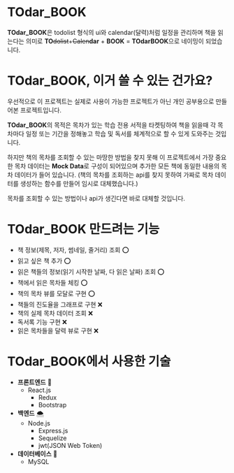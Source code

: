 # TOdar_BOOK

**TOdar_BOOK**은 todolist 형식의 ui와 calendar(달력)처럼 일정을 관리하며 책을 읽는다는 의미로 **TO**<del>dolist</del>+<del>Calen</del>**dar** + **BOOK** = **TOdarBOOK**으로 네이밍이 되었습니다.

# TOdar_BOOK, 이거 쓸 수 있는 건가요?

우선적으로 이 프로젝트는 실제로 사용이 가능한 프로젝트가 아닌 개인 공부용으로 만들어본 프로젝트입니다.

**TOdar_BOOK**의 목적은 목차가 있는 학습 전용 서적을 타켓팅하여 책을 읽을때 각 목차마다 일정 또는 기간을 정해놓고 학습 및 독서를 체계적으로 할 수 있게 도와주는 것입니다.

하지만 책의 목차를 조회할 수 있는 마땅한 방법을 찾지 못해 이 프로젝트에서 가장 중요한 목차 데이터는 **Mock Data**로 구성이 되어있으며 추가한 모든 책에 동일한 내용의 목차 데이터가 들어 있습니다.
(책의 목차를 조회하는 api를 찾지 못하여 가짜로 목차 데이터를 생성하는 함수를 만들어 임시로 대체했습니다.)

목차를 조회할 수 있는 방법이나 api가 생긴다면 바로 대체할 것입니다.

# TOdar_BOOK 만드려는 기능

- 책 정보(제목, 저자, 썸네일, 줄거리) 조회 ⭕️
- 읽고 싶은 책 추가 ⭕️
- 읽은 책들의 정보(읽기 시작한 날짜, 다 읽은 날짜) 조회 ⭕️
- 책에서 읽은 목차들 체킹 ⭕️
- 책의 목차 뷰를 모달로 구현 ⭕️
- 책들의 진도율을 그래프로 구현 ❌
- 책의 실제 목차 데이터 조회 ❌
- 독서록 기능 구현 ❌
- 읽은 목차들을 달력 뷰로 구현 ❌

# TOdar_BOOK에서 사용한 기술

- **프론트엔드** 🌈
  - React.js
    - Redux
    - Bootstrap
- **백엔드** 🌨
  - Node.js
    - Express.js
    - Sequelize
    - jwt(JSON Web Token)
- **데이터베이스** 📂
  - MySQL

